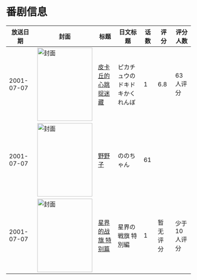 # 番剧信息

|放送日期|封面|标题|日文标题|话数|评分|评分人数|
|---|---|---|---|---|---|---|
|2001-07-07|<img src="//lain.bgm.tv/pic/cover/c/b7/76/27779_nn6e8.jpg" alt="封面" style="width:150px;height:200px;object-fit:cover;">|[皮卡丘的心跳捉迷藏](https://bangumi.tv/subject/27779)|ピカチュウのドキドキかくれんぼ|1|6.8|63人评分|
|2001-07-07|<img src="//lain.bgm.tv/pic/cover/c/bb/e4/96537_9XCve.jpg" alt="封面" style="width:150px;height:200px;object-fit:cover;">|[野野子](https://bangumi.tv/subject/96537)|ののちゃん|61|||
|2001-07-07|<img src="//lain.bgm.tv/pic/cover/c/cd/d4/445941_ji1i1.jpg" alt="封面" style="width:150px;height:200px;object-fit:cover;">|[星界的战旗 特别篇](https://bangumi.tv/subject/445941)|星界の戦旗 特別編|1|暂无评分|少于10人评分|
